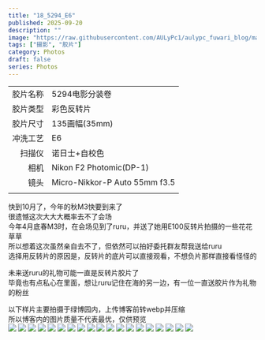 ```yaml
---
title: "18_5294_E6"
published: 2025-09-20
description: ""
image: "https://raw.githubusercontent.com/AULyPc1/aulypc_fuwari_blog/main/picture/mypic/film/18_5294_E6/000030920010.webp"
tags: ["摄影", "胶片"]
category: Photos
draft: false
series: Photos
---
```


|          |                               |
| -------: | :---------------------------- |
| 胶片名称 | 5294电影分装卷                |
| 胶片类型 | 彩色反转片                    |
| 胶片尺寸 | 135画幅(35mm)                 |
| 冲洗工艺 | E6                            |
|   扫描仪 | 诺日士+自校色                 |
|     相机 | Nikon F2 Photomic(DP-1)       |
|     镜头 | Micro-Nikkor-P Auto 55mm f3.5 |
|          |                               |
  
快到10月了，今年的秋M3快要到来了  
很遗憾这次大大大概率去不了会场  
今年4月底春M3时，在会场见到了ruru，并送了她用E100反转片拍摄的一些花花草草  
所以想着这次虽然亲自去不了，但依然可以拍好委托群友帮我送给ruru  
选择用反转片的原因是，反转片的底片可以直接观看，不想负片那样直接看怪怪的   
  
未来送ruru的礼物可能一直是反转片胶片了  
毕竟也有点私心在里面，想让ruru记住在海的另一边，有一位一直送胶片作为礼物的粉丝  
  
以下样片主要拍摄于绿博园内，上传博客前转webp并压缩  
所以博客内的图片质量不代表最优，仅供预览  
<img src="https://raw.githubusercontent.com/AULyPc1/aulypc_fuwari_blog/main/picture/mypic/film/18_5294_E6/000030920001.webp" border=0 loading="lazy">
<img src="https://raw.githubusercontent.com/AULyPc1/aulypc_fuwari_blog/main/picture/mypic/film/18_5294_E6/000030920006.webp" border=0 loading="lazy">
<img src="https://raw.githubusercontent.com/AULyPc1/aulypc_fuwari_blog/main/picture/mypic/film/18_5294_E6/000030920007.webp" border=0 loading="lazy">
<img src="https://raw.githubusercontent.com/AULyPc1/aulypc_fuwari_blog/main/picture/mypic/film/18_5294_E6/000030920008.webp" border=0 loading="lazy">
<img src="https://raw.githubusercontent.com/AULyPc1/aulypc_fuwari_blog/main/picture/mypic/film/18_5294_E6/000030920010.webp" border=0 loading="lazy">
<img src="https://raw.githubusercontent.com/AULyPc1/aulypc_fuwari_blog/main/picture/mypic/film/18_5294_E6/000030920012.webp" border=0 loading="lazy">
<img src="https://raw.githubusercontent.com/AULyPc1/aulypc_fuwari_blog/main/picture/mypic/film/18_5294_E6/000030920019.webp" border=0 loading="lazy">
<img src="https://raw.githubusercontent.com/AULyPc1/aulypc_fuwari_blog/main/picture/mypic/film/18_5294_E6/000030920020.webp" border=0 loading="lazy">
<img src="https://raw.githubusercontent.com/AULyPc1/aulypc_fuwari_blog/main/picture/mypic/film/18_5294_E6/000030920022.webp" border=0 loading="lazy">
<img src="https://raw.githubusercontent.com/AULyPc1/aulypc_fuwari_blog/main/picture/mypic/film/18_5294_E6/000030920023.webp" border=0 loading="lazy">
<img src="https://raw.githubusercontent.com/AULyPc1/aulypc_fuwari_blog/main/picture/mypic/film/18_5294_E6/000030920024.webp" border=0 loading="lazy">
<img src="https://raw.githubusercontent.com/AULyPc1/aulypc_fuwari_blog/main/picture/mypic/film/18_5294_E6/000030920025.webp" border=0 loading="lazy">
<img src="https://raw.githubusercontent.com/AULyPc1/aulypc_fuwari_blog/main/picture/mypic/film/18_5294_E6/000030920027.webp" border=0 loading="lazy">
<img src="https://raw.githubusercontent.com/AULyPc1/aulypc_fuwari_blog/main/picture/mypic/film/18_5294_E6/000030920029.webp" border=0 loading="lazy">
<img src="https://raw.githubusercontent.com/AULyPc1/aulypc_fuwari_blog/main/picture/mypic/film/18_5294_E6/000030920031.webp" border=0 loading="lazy">
<img src="https://raw.githubusercontent.com/AULyPc1/aulypc_fuwari_blog/main/picture/mypic/film/18_5294_E6/000030920032.webp" border=0 loading="lazy">
<img src="https://raw.githubusercontent.com/AULyPc1/aulypc_fuwari_blog/main/picture/mypic/film/18_5294_E6/000030920033.webp" border=0 loading="lazy">
<img src="https://raw.githubusercontent.com/AULyPc1/aulypc_fuwari_blog/main/picture/mypic/film/18_5294_E6/000030920035.webp" border=0 loading="lazy">
<img src="https://raw.githubusercontent.com/AULyPc1/aulypc_fuwari_blog/main/picture/mypic/film/18_5294_E6/000030920037.webp" border=0 loading="lazy">